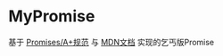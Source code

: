 # MyPromise
基于 [Promises/A+规范](https://promisesaplus.com/) 与 [MDN文档](https://developer.mozilla.org/zh-CN/docs/Web/JavaScript/Reference/Global_Objects/Promise) 实现的乞丐版Promise
